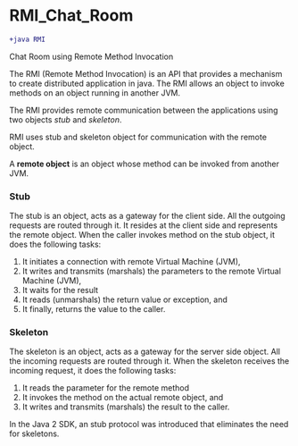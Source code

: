 # RMI_Chat_Room 
```diff
+java RMI
```

Chat Room using Remote Method Invocation

The RMI (Remote Method Invocation) is an API that provides a mechanism to create distributed application in java. The RMI allows an object to invoke methods on an object running in another JVM.

The RMI provides remote communication between the applications using two objects *stub* and *skeleton*.

RMI uses stub and skeleton object for communication with the remote object.

A **remote object** is an object whose method can be invoked from another JVM. 

### Stub
The stub is an object, acts as a gateway for the client side. All the outgoing requests are routed through it. It resides at the client side and represents the remote object. When the caller invokes method on the stub object, it does the following tasks:

1. It initiates a connection with remote Virtual Machine (JVM),
2. It writes and transmits (marshals) the parameters to the remote Virtual Machine (JVM),
3. It waits for the result
4. It reads (unmarshals) the return value or exception, and
5. It finally, returns the value to the caller.

### Skeleton
The skeleton is an object, acts as a gateway for the server side object. All the incoming requests are routed through it. When the skeleton receives the incoming request, it does the following tasks:

1. It reads the parameter for the remote method
2. It invokes the method on the actual remote object, and
3. It writes and transmits (marshals) the result to the caller.

In the Java 2 SDK, an stub protocol was introduced that eliminates the need for skeletons.
